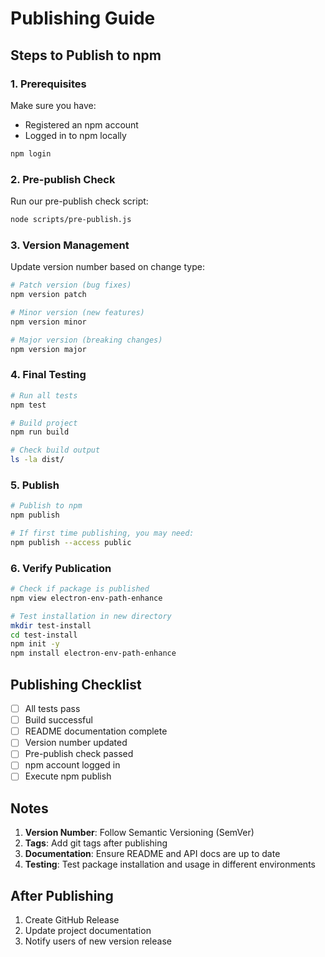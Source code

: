 # Publishing Guide

## Steps to Publish to npm

### 1. Prerequisites

Make sure you have:
- Registered an npm account
- Logged in to npm locally

```bash
npm login
```

### 2. Pre-publish Check

Run our pre-publish check script:

```bash
node scripts/pre-publish.js
```

### 3. Version Management

Update version number based on change type:

```bash
# Patch version (bug fixes)
npm version patch

# Minor version (new features)
npm version minor

# Major version (breaking changes)
npm version major
```

### 4. Final Testing

```bash
# Run all tests
npm test

# Build project
npm run build

# Check build output
ls -la dist/
```

### 5. Publish

```bash
# Publish to npm
npm publish

# If first time publishing, you may need:
npm publish --access public
```

### 6. Verify Publication

```bash
# Check if package is published
npm view electron-env-path-enhance

# Test installation in new directory
mkdir test-install
cd test-install
npm init -y
npm install electron-env-path-enhance
```

## Publishing Checklist

- [ ] All tests pass
- [ ] Build successful
- [ ] README documentation complete
- [ ] Version number updated
- [ ] Pre-publish check passed
- [ ] npm account logged in
- [ ] Execute npm publish

## Notes

1. **Version Number**: Follow Semantic Versioning (SemVer)
2. **Tags**: Add git tags after publishing
3. **Documentation**: Ensure README and API docs are up to date
4. **Testing**: Test package installation and usage in different environments

## After Publishing

1. Create GitHub Release
2. Update project documentation
3. Notify users of new version release